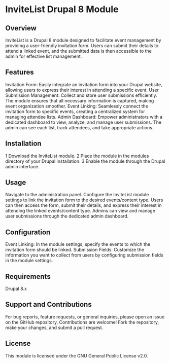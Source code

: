 # InviteList Drupal 8 Module

## Overview
InviteList is a Drupal 8 module designed to facilitate event management by providing a user-friendly invitation form. Users can submit their details to attend a linked event, and the submitted data is then accessible to the admin for effective list management.

## Features
Invitation Form: Easily integrate an invitation form into your Drupal website, allowing users to express their interest in attending a specific event.
User Submission Management: Collect and store user submissions efficiently. The module ensures that all necessary information is captured, making event organization smoother.
Event Linking: Seamlessly connect the invitation form to specific events, creating a centralized system for managing attendee lists.
Admin Dashboard: Empower administrators with a dedicated dashboard to view, analyze, and manage user submissions. The admin can see each list, track attendees, and take appropriate actions.

## Installation
1 Download the InviteList module.
2 Place the module in the modules directory of your Drupal installation.
3 Enable the module through the Drupal admin interface.

## Usage
Navigate to the administration panel.
Configure the InviteList module settings to link the invitation form to the desired events/content type.
Users can then access the form, submit their details, and express their interest in attending the linked events/content type.
Admins can view and manage user submissions through the dedicated admin dashboard.

## Configuration
Event Linking: In the module settings, specify the events to which the invitation form should be linked.
Submission Fields: Customize the information you want to collect from users by configuring submission fields in the module settings.

## Requirements
Drupal 8.x

## Support and Contributions
For bug reports, feature requests, or general inquiries, please open an issue on the GitHub repository.
Contributions are welcome! Fork the repository, make your changes, and submit a pull request.

## License
This module is licensed under the GNU General Public License v2.0.


